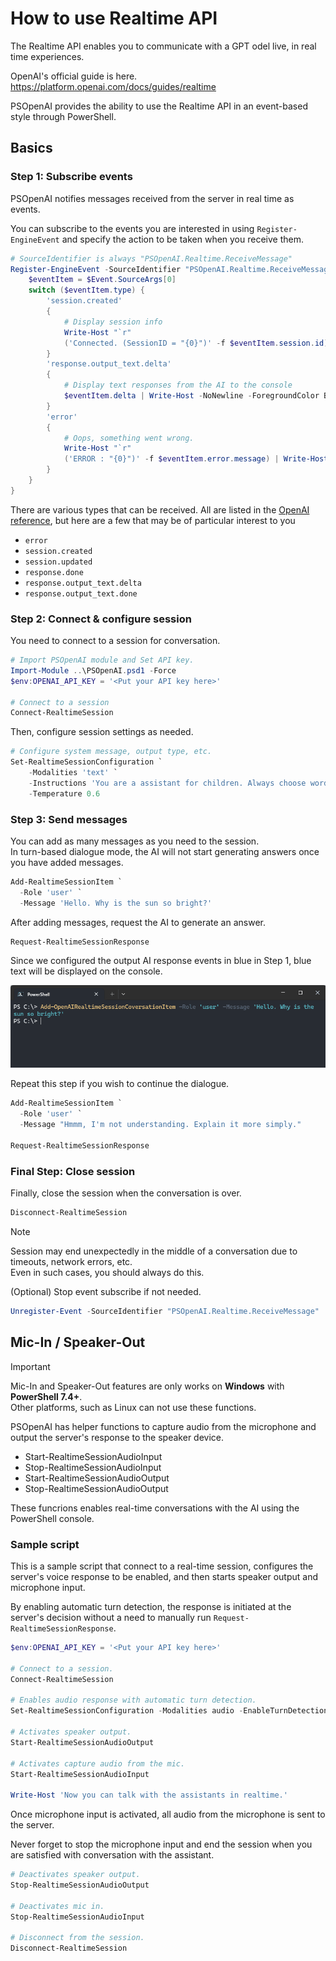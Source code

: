 # How to use Realtime API

The Realtime API enables you to communicate with a GPT  odel live, in real time experiences.  

OpenAI's official guide is here.  
https://platform.openai.com/docs/guides/realtime

PSOpenAI provides the ability to use the Realtime API in an event-based style through PowerShell.

## Basics

### Step 1: Subscribe events

PSOpenAI notifies messages received from the server in real time as events.

You can subscribe to the events you are interested in using `Register-EngineEvent` and specify the action to be taken when you receive them.

```powershell
# SourceIdentifier is always "PSOpenAI.Realtime.ReceiveMessage"
Register-EngineEvent -SourceIdentifier "PSOpenAI.Realtime.ReceiveMessage" -Action {
    $eventItem = $Event.SourceArgs[0]
    switch ($eventItem.type) {
        'session.created'
        {
            # Display session info
            Write-Host "`r"
            ('Connected. (SessionID = "{0}")' -f $eventItem.session.id) | Write-Host -ForegroundColor Green
        }
        'response.output_text.delta'
        {
            # Display text responses from the AI to the console
            $eventItem.delta | Write-Host -NoNewline -ForegroundColor Blue
        }
        'error'
        {
            # Oops, something went wrong.
            Write-Host "`r"
            ('ERROR : "{0}")' -f $eventItem.error.message) | Write-Host -ForegroundColor Red
        }
    }
}
```

There are various types that can be received. All are listed in the [OpenAI reference](https://platform.openai.com/docs/api-reference/realtime-server-events), but here are a few that may be of particular interest to you

- `error`
- `session.created`
- `session.updated`
- `response.done`
- `response.output_text.delta`
- `response.output_text.done`


### Step 2: Connect & configure session

You need to connect to a session for conversation.

```powershell
# Import PSOpenAI module and Set API key.
Import-Module ..\PSOpenAI.psd1 -Force
$env:OPENAI_API_KEY = '<Put your API key here>'

# Connect to a session
Connect-RealtimeSession
```

Then, configure session settings as needed.
```powershell
# Configure system message, output type, etc.
Set-RealtimeSessionConfiguration `
    -Modalities 'text' `
    -Instructions 'You are a assistant for children. Always choose words that are easy for the child to understand.' `
    -Temperature 0.6
```

### Step 3: Send messages

You can add as many messages as you need to the session.  
In turn-based dialogue mode, the AI will not start generating answers once you have added messages.

```powershell
Add-RealtimeSessionItem `
  -Role 'user' `
  -Message 'Hello. Why is the sun so bright?'
```

After adding messages, request the AI to generate an answer.

```powershell
Request-RealtimeSessionResponse
```

Since we configured the output AI response events in blue in Step 1, blue text will be displayed on the console.

![session](images/realtime_session.gif)

Repeat this step if you wish to continue the dialogue.

```powershell
Add-RealtimeSessionItem `
  -Role 'user' `
  -Message "Hmmm, I'm not understanding. Explain it more simply."

Request-RealtimeSessionResponse
```

### Final Step: Close session

Finally, close the session when the conversation is over.

```powershell
Disconnect-RealtimeSession
```

> [!NOTE]  
> Session may end unexpectedly in the middle of a conversation due to timeouts, network errors, etc.  
> Even in such cases, you should always do this.

(Optional) Stop event subscribe if not needed.

```powershell
Unregister-Event -SourceIdentifier "PSOpenAI.Realtime.ReceiveMessage"
```

## Mic-In / Speaker-Out

> [!IMPORTANT]  
> Mic-In and Speaker-Out features are only works on **Windows** with **PowerShell 7.4+**.  
> Other platforms, such as Linux can not use these functions.

PSOpenAI has helper functions to capture audio from the microphone and output the server's response to the speaker device.

- Start-RealtimeSessionAudioInput
- Stop-RealtimeSessionAudioInput
- Start-RealtimeSessionAudioOutput
- Stop-RealtimeSessionAudioOutput

These funcrions enables real-time conversations with the AI using the PowerShell console.

### Sample script

This is a sample script that connect to a real-time session, configures the server's voice response to be enabled, and then starts speaker output and microphone input.

By enabling automatic turn detection, the response is initiated at the server's decision without a need to manually run `Request-RealtimeSessionResponse`.

```powershell
$env:OPENAI_API_KEY = '<Put your API key here>'

# Connect to a session.
Connect-RealtimeSession

# Enables audio response with automatic turn detection.
Set-RealtimeSessionConfiguration -Modalities audio -EnableTurnDetection $true

# Activates speaker output.
Start-RealtimeSessionAudioOutput

# Activates capture audio from the mic.
Start-RealtimeSessionAudioInput

Write-Host 'Now you can talk with the assistants in realtime.'
```

Once microphone input is activated, all audio from the microphone is sent to the server.

Never forget to stop the microphone input and end the session when you are satisfied with conversation with the assistant.

```powershell
# Deactivates speaker output.
Stop-RealtimeSessionAudioOutput

# Deactivates mic in.
Stop-RealtimeSessionAudioInput

# Disconnect from the session.
Disconnect-RealtimeSession
```
